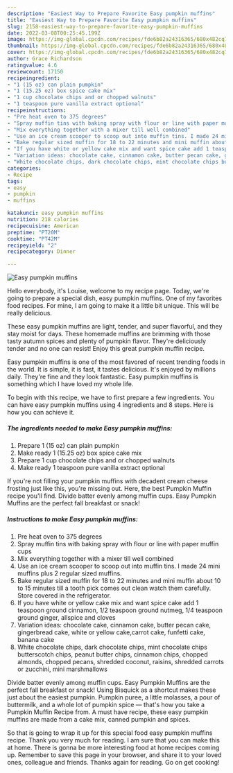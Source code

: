 ```yaml
---
description: "Easiest Way to Prepare Favorite Easy pumpkin muffins"
title: "Easiest Way to Prepare Favorite Easy pumpkin muffins"
slug: 2158-easiest-way-to-prepare-favorite-easy-pumpkin-muffins
date: 2022-03-08T00:25:45.199Z
image: https://img-global.cpcdn.com/recipes/fde6b82a24316365/680x482cq70/easy-pumpkin-muffins-recipe-main-photo.jpg
thumbnail: https://img-global.cpcdn.com/recipes/fde6b82a24316365/680x482cq70/easy-pumpkin-muffins-recipe-main-photo.jpg
cover: https://img-global.cpcdn.com/recipes/fde6b82a24316365/680x482cq70/easy-pumpkin-muffins-recipe-main-photo.jpg
author: Grace Richardson
ratingvalue: 4.6
reviewcount: 17150
recipeingredient:
- "1 (15 oz) can plain pumpkin"
- "1 (15.25 oz) box spice cake mix"
- "1 cup chocolate chips and or chopped walnuts"
- "1 teaspoon pure vanilla extract optional"
recipeinstructions:
- "Pre heat oven to 375 degrees"
- "Spray muffin tins with baking spray with flour or line with paper muffin cups"
- "Mix everything together with a mixer till well combined"
- "Use an ice cream scooper to scoop out into muffin tins. I made 24 mini muffins plus 2 regular sized muffins."
- "Bake regular sized muffin for 18 to 22 minutes and mini muffin about 10 to 15 minutes till a tooth pick comes out clean watch them carefully. Store covered in the refrigerator."
- "If you have white or yellow cake mix and want spice cake add 1 teaspoon ground cinnamon, 1/2 teaspoon ground nutmeg, 1/4 teaspoon ground ginger, allspice and cloves"
- "Variation ideas: chocolate cake, cinnamon cake, butter pecan cake, gingerbread cake, white or yellow cake,carrot cake, funfetti cake, banana cake"
- "White chocolate chips, dark chocolate chips, mint chocolate chips butterscotch chips, peanut butter chips, cinnamon chips, chopped almonds, chopped pecans, shredded coconut, raisins, shredded carrots or zucchini, mini marshmallows"
categories:
- Recipe
tags:
- easy
- pumpkin
- muffins

katakunci: easy pumpkin muffins 
nutrition: 218 calories
recipecuisine: American
preptime: "PT20M"
cooktime: "PT42M"
recipeyield: "2"
recipecategory: Dinner

---
```



![Easy pumpkin muffins](https://img-global.cpcdn.com/recipes/fde6b82a24316365/680x482cq70/easy-pumpkin-muffins-recipe-main-photo.jpg)

Hello everybody, it's Louise, welcome to my recipe page. Today, we're going to prepare a special dish, easy pumpkin muffins. One of my favorites food recipes. For mine, I am going to make it a little bit unique. This will be really delicious.

These easy pumpkin muffins are light, tender, and super flavorful, and they stay moist for days. These homemade muffins are brimming with those tasty autumn spices and plenty of pumpkin flavor. They&#39;re deliciously tender and no one can resist! Enjoy this great pumpkin muffin recipe.

Easy pumpkin muffins is one of the most favored of recent trending foods in the world. It is simple, it is fast, it tastes delicious. It's enjoyed by millions daily. They're fine and they look fantastic. Easy pumpkin muffins is something which I have loved my whole life.


To begin with this recipe, we have to first prepare a few ingredients. You can have easy pumpkin muffins using 4 ingredients and 8 steps. Here is how you can achieve it.

<!--inarticleads1-->

##### The ingredients needed to make Easy pumpkin muffins:

1. Prepare 1 (15 oz) can plain pumpkin
1. Make ready 1 (15.25 oz) box spice cake mix
1. Prepare 1 cup chocolate chips and or chopped walnuts
1. Make ready 1 teaspoon pure vanilla extract optional


If you&#39;re not filling your pumpkin muffins with decadent cream cheese frosting just like this, you&#39;re missing out. Here, the best Pumpkin Muffin recipe you&#39;ll find. Divide batter evenly among muffin cups. Easy Pumpkin Muffins are the perfect fall breakfast or snack! 

<!--inarticleads2-->

##### Instructions to make Easy pumpkin muffins:

1. Pre heat oven to 375 degrees
1. Spray muffin tins with baking spray with flour or line with paper muffin cups
1. Mix everything together with a mixer till well combined
1. Use an ice cream scooper to scoop out into muffin tins. I made 24 mini muffins plus 2 regular sized muffins.
1. Bake regular sized muffin for 18 to 22 minutes and mini muffin about 10 to 15 minutes till a tooth pick comes out clean watch them carefully. Store covered in the refrigerator.
1. If you have white or yellow cake mix and want spice cake add 1 teaspoon ground cinnamon, 1/2 teaspoon ground nutmeg, 1/4 teaspoon ground ginger, allspice and cloves
1. Variation ideas: chocolate cake, cinnamon cake, butter pecan cake, gingerbread cake, white or yellow cake,carrot cake, funfetti cake, banana cake
1. White chocolate chips, dark chocolate chips, mint chocolate chips butterscotch chips, peanut butter chips, cinnamon chips, chopped almonds, chopped pecans, shredded coconut, raisins, shredded carrots or zucchini, mini marshmallows


Divide batter evenly among muffin cups. Easy Pumpkin Muffins are the perfect fall breakfast or snack! Using Bisquick as a shortcut makes these just about the easiest pumpkin. Pumpkin puree, a little molasses, a pour of buttermilk, and a whole lot of pumpkin spice — that&#39;s how you take a Pumpkin Muffin Recipe from. A must have recipe, these easy pumpkin muffins are made from a cake mix, canned pumpkin and spices. 

So that is going to wrap it up for this special food easy pumpkin muffins recipe. Thank you very much for reading. I am sure that you can make this at home. There is gonna be more interesting food at home recipes coming up. Remember to save this page in your browser, and share it to your loved ones, colleague and friends. Thanks again for reading. Go on get cooking!
